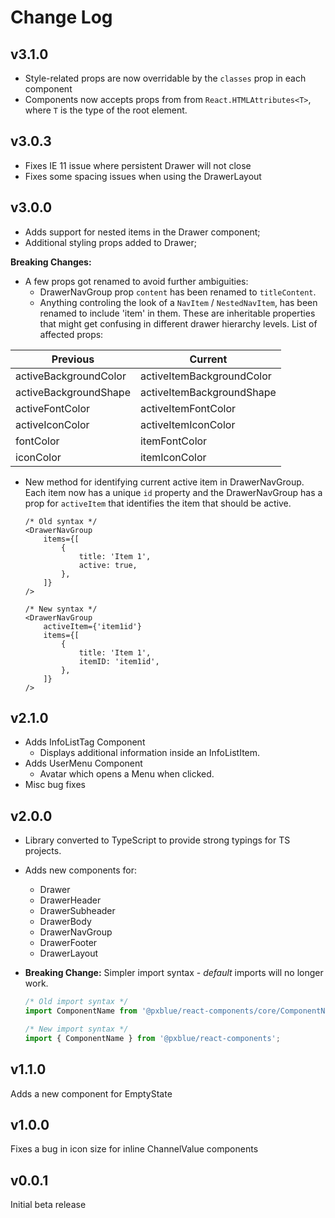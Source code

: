 # Change Log

## v3.1.0

-   Style-related props are now overridable by the `classes` prop in each component
-   Components now accepts props from from `React.HTMLAttributes<T>`, where `T` is the type of the root element.

## v3.0.3

-   Fixes IE 11 issue where persistent Drawer will not close
-   Fixes some spacing issues when using the DrawerLayout

## v3.0.0

-   Adds support for nested items in the Drawer component;
-   Additional styling props added to Drawer;

**Breaking Changes:**

-   A few props got renamed to avoid further ambiguities:
    -   DrawerNavGroup prop `content` has been renamed to `titleContent`.
    -   Anything controling the look of a `NavItem` / `NestedNavItem`, has been renamed to include 'item' in them. These are inheritable properties that might get confusing in different drawer hierarchy levels. List of affected props:

| Previous              | Current                   |
| --------------------- | ------------------------- |
| activeBackgroundColor | activeItemBackgroundColor |
| activeBackgroundShape | activeItemBackgroundShape |
| activeFontColor       | activeItemFontColor       |
| activeIconColor       | activeItemIconColor       |
| fontColor             | itemFontColor             |
| iconColor             | itemIconColor             |

-   New method for identifying current active item in DrawerNavGroup. Each item now has a unique `id` property and the DrawerNavGroup has a prop for `activeItem` that identifies the item that should be active.

    ```tsx
    /* Old syntax */
    <DrawerNavGroup
        items={[
            {
                title: 'Item 1',
                active: true,
            },
        ]}
    />

    /* New syntax */
    <DrawerNavGroup
      	activeItem={'item1id'}
        items={[
            {
                title: 'Item 1',
              	itemID: 'item1id',
            },
        ]}
    />
    ```

## v2.1.0

-   Adds InfoListTag Component
    -   Displays additional information inside an InfoListItem.
-   Adds UserMenu Component
    -   Avatar which opens a Menu when clicked.
-   Misc bug fixes

## v2.0.0

-   Library converted to TypeScript to provide strong typings for TS projects.
-   Adds new components for:
    -   Drawer
    -   DrawerHeader
    -   DrawerSubheader
    -   DrawerBody
    -   DrawerNavGroup
    -   DrawerFooter
    -   DrawerLayout
-   **Breaking Change:** Simpler import syntax - _default_ imports will no longer work.

    ```typescript
    /* Old import syntax */
    import ComponentName from '@pxblue/react-components/core/ComponentName';

    /* New import syntax */
    import { ComponentName } from '@pxblue/react-components';
    ```

## v1.1.0

Adds a new component for EmptyState

## v1.0.0

Fixes a bug in icon size for inline ChannelValue components

## v0.0.1

Initial beta release

